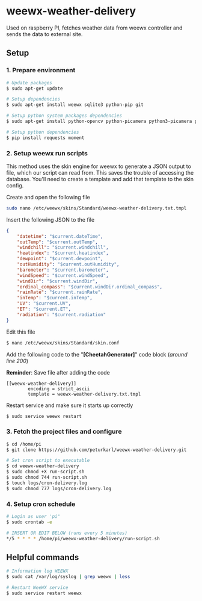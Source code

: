 # weewx-weather-delivery
Used on raspberry PI, fetches weather data from weewx controller and sends the data to external site. 

## Setup

### 1. Prepare environment
```sh 
# Update packages
$ sudo apt-get update

# Setup dependencies
$ sudo apt-get install weewx sqlite3 python-pip git

# Setup python system packages dependencies
$ sudo apt-get install python-opencv python-picamera python3-picamera python-requests

# Setup python dependencies
$ pip install requests moment
```
### 2. Setup weewx run scripts
This method uses the skin engine for weewx to generate a JSON output to file, which our script can read from. This saves the trouble of accessing the database. You'll need to create a template and add that template to the skin config. 

Create and open the following file
```sh
sudo nano /etc/weewx/skins/Standard/weewx-weather-delivery.txt.tmpl
```
Insert the following JSON to the file
```json
{
    "datetime": "$current.dateTime",
    "outTemp": "$current.outTemp",
    "windchill": "$current.windchill",
    "heatindex": "$current.heatindex",
    "dewpoint": "$current.dewpoint",
    "outHumidity": "$current.outHumidity",
    "barometer": "$current.barometer",
    "windSpeed": "$current.windSpeed",
    "windDir": "$current.windDir",
    "ordinal_compass": "$current.windDir.ordinal_compass",
    "rainRate": "$current.rainRate",
    "inTemp": "$current.inTemp",
    "UV": "$current.UV",
    "ET": "$current.ET",
    "radiation": "$current.radiation"
}
```
Edit this file
```sh 
$ nano /etc/weewx/skins/Standard/skin.conf
``` 
Add the following code to the "**[CheetahGenerator]**" code block (*around line 200*)

**Reminder**: Save file after adding the code
```
[[weewx-weather-delivery]]
        encoding = strict_ascii
        template = weewx-weather-delivery.txt.tmpl
```

Restart service and make sure it starts up correctly
```sh
$ sudo service weewx restart
```

### 3. Fetch the project files and configure
```sh
$ cd /home/pi
$ git clone https://github.com/peturkarl/weewx-weather-delivery.git

# Set cron script to executable
$ cd weewx-weather-delivery
$ sudo chmod +X run-script.sh
$ sudo chmod 744 run-script.sh
$ touch logs/cron-delivery.log
$ sudo chmod 777 logs/cron-delivery.log
```

### 4. Setup cron schedule
```sh
# Login as user 'pi"
$ sudo crontab -e

# INSERT OR EDIT BELOW (runs every 5 minutes)
*/5 * * * * /home/pi/weewx-weather-delivery/run-script.sh
```

## Helpful commands

```sh
# Information log WEEWX
$ sudo cat /var/log/syslog | grep weewx | less

# Restart WeeWX service
$ sudo service restart weewx
```
